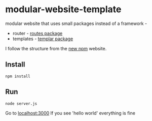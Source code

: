 # modular-website-template
modular website that uses small packages instead of a framework - 

* router - [routes package](https://github.com/aaronblohowiak/routes.js)
* templates - [templar package](https://github.com/isaacs/templar)

I follow the structure from the [new npm](https://github.com/isaacs/npm-www/blob/master/site.js) website.

## Install

    npm install

## Run

    node server.js

Go to [localhost:3000](localhost:3000)
If you see 'hello world' everything is fine
